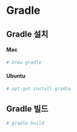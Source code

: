 # Gradle

## Gradle 설치

#### Mac

```bash
# brew gradle
```

#### Ubuntu

```bash
# apt-get install gradle
```

## Gradle 빌드

```bash
# gradle build
```



